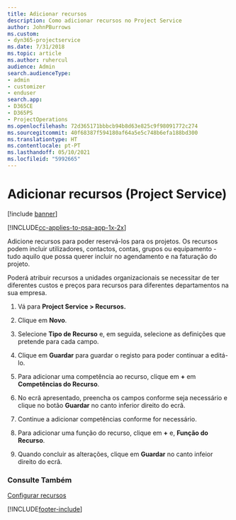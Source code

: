```yaml
---
title: Adicionar recursos
description: Como adicionar recursos no Project Service
author: JohnPBurrows
ms.custom:
- dyn365-projectservice
ms.date: 7/31/2018
ms.topic: article
ms.author: ruhercul
audience: Admin
search.audienceType:
- admin
- customizer
- enduser
search.app:
- D365CE
- D365PS
- ProjectOperations
ms.openlocfilehash: 72d365171bbbcb94b8d63e825c9f98091772c274
ms.sourcegitcommit: 40f68387f594180af64a5e5c748b6efa188bd300
ms.translationtype: HT
ms.contentlocale: pt-PT
ms.lasthandoff: 05/10/2021
ms.locfileid: "5992665"
---
```

# <a name="add-resources-project-service"></a>Adicionar recursos (Project Service)

[!include [banner](../includes/psa-now-project-operations.md)]

[!INCLUDE[cc-applies-to-psa-app-1x-2x](../includes/cc-applies-to-psa-app-1x-2x.md)]

Adicione recursos para poder reservá-los para os projetos. Os recursos podem incluir utilizadores, contactos, contas, grupos ou equipamento - tudo aquilo que possa querer incluir no agendamento e na faturação do projeto.  
  
Poderá atribuir recursos a unidades organizacionais se necessitar de ter diferentes custos e preços para recursos para diferentes departamentos na sua empresa.  
  
1.  Vá para **Project Service > Recursos.**  
  
2.  Clique em **Novo**.  
  
3.  Selecione **Tipo de Recurso** e, em seguida, selecione as definições que pretende para cada campo.  
  
4.  Clique em **Guardar** para guardar o registo para poder continuar a editá-lo.  
  
5.  Para adicionar uma competência ao recurso, clique em **+** em **Competências do Recurso**.  
  
6.  No ecrã apresentado, preencha os campos conforme seja necessário e clique no botão **Guardar** no canto inferior direito do ecrã.  
  
7.  Continue a adicionar competências conforme for necessário.  
  
8.  Para adicionar uma função do recurso, clique em **+** e, **Função do Recurso**.  
  
9. Quando concluir as alterações, clique em **Guardar** no canto infeior direito do ecrã.  
  
### <a name="see-also"></a>Consulte Também  
 [Configurar recursos](../psa/set-up-resources.md)


[!INCLUDE[footer-include](../includes/footer-banner.md)]